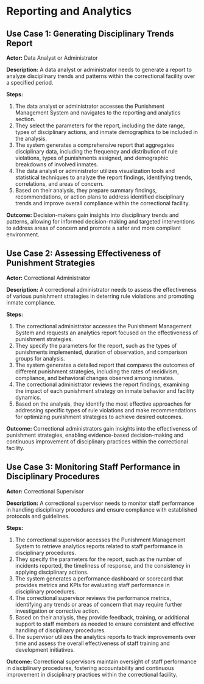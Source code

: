 # Reporting and Analytics

## Use Case 1: Generating Disciplinary Trends Report
**Actor:** Data Analyst or Administrator

**Description:** A data analyst or administrator needs to generate a report to analyze disciplinary trends and patterns within the correctional facility over a specified period.

**Steps:**
1. The data analyst or administrator accesses the Punishment Management System and navigates to the reporting and analytics section.
2. They select the parameters for the report, including the date range, types of disciplinary actions, and inmate demographics to be included in the analysis.
3. The system generates a comprehensive report that aggregates disciplinary data, including the frequency and distribution of rule violations, types of punishments assigned, and demographic breakdowns of involved inmates.
4. The data analyst or administrator utilizes visualization tools and statistical techniques to analyze the report findings, identifying trends, correlations, and areas of concern.
5. Based on their analysis, they prepare summary findings, recommendations, or action plans to address identified disciplinary trends and improve overall compliance within the correctional facility.

**Outcome:** Decision-makers gain insights into disciplinary trends and patterns, allowing for informed decision-making and targeted interventions to address areas of concern and promote a safer and more compliant environment.

## Use Case 2: Assessing Effectiveness of Punishment Strategies
**Actor:** Correctional Administrator

**Description:** A correctional administrator needs to assess the effectiveness of various punishment strategies in deterring rule violations and promoting inmate compliance.

**Steps:**
1. The correctional administrator accesses the Punishment Management System and requests an analytics report focused on the effectiveness of punishment strategies.
2. They specify the parameters for the report, such as the types of punishments implemented, duration of observation, and comparison groups for analysis.
3. The system generates a detailed report that compares the outcomes of different punishment strategies, including the rates of recidivism, compliance, and behavioral changes observed among inmates.
4. The correctional administrator reviews the report findings, examining the impact of each punishment strategy on inmate behavior and facility dynamics.
5. Based on the analysis, they identify the most effective approaches for addressing specific types of rule violations and make recommendations for optimizing punishment strategies to achieve desired outcomes.

**Outcome:** Correctional administrators gain insights into the effectiveness of punishment strategies, enabling evidence-based decision-making and continuous improvement of disciplinary practices within the correctional facility.

## Use Case 3: Monitoring Staff Performance in Disciplinary Procedures
**Actor:** Correctional Supervisor

**Description:** A correctional supervisor needs to monitor staff performance in handling disciplinary procedures and ensure compliance with established protocols and guidelines.

**Steps:**
1. The correctional supervisor accesses the Punishment Management System to retrieve analytics reports related to staff performance in disciplinary procedures.
2. They specify the parameters for the report, such as the number of incidents reported, the timeliness of response, and the consistency in applying disciplinary actions.
3. The system generates a performance dashboard or scorecard that provides metrics and KPIs for evaluating staff performance in disciplinary procedures.
4. The correctional supervisor reviews the performance metrics, identifying any trends or areas of concern that may require further investigation or corrective action.
5. Based on their analysis, they provide feedback, training, or additional support to staff members as needed to ensure consistent and effective handling of disciplinary procedures.
6. The supervisor utilizes the analytics reports to track improvements over time and assess the overall effectiveness of staff training and development initiatives.

**Outcome:** Correctional supervisors maintain oversight of staff performance in disciplinary procedures, fostering accountability and continuous improvement in disciplinary practices within the correctional facility.
